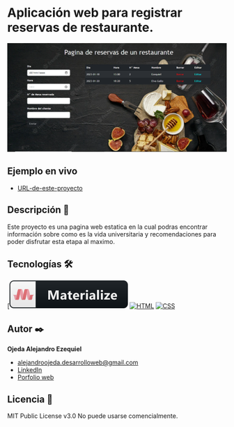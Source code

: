 # Aplicación web para registrar reservas de restaurante.
![Imagen del proyecto](https://github.com/OjedaAlejandro/app_registros-/blob/04f41afef47ef6598e07710a3470f58ae9cdb76f/app%20restaurante.png)

## Ejemplo en vivo
- [URL-de-este-proyecto](https://consejos-para-universitarios.web.app/)

## Descripción 📑
Este proyecto es una pagina web estatica en la cual podras encontrar información sobre como es la vida universitaria y recomendaciones para poder 
disfrutar esta etapa al maximo.

## Tecnologías 🛠
<!-- Iconos sacados de: https://github.com/hendrasob/badges/blob/master/README.md y https://github.com/alexandresanlim/Badges4-README.md-Profile -->
[![Materialize](https://github.com/OjedaAlejandro/ConsejosParaUniversitarios/blob/8430dfa73236b3954acb7dccc8df79f0df868ce0/assets/materialize.svg)
[![HTML](https://img.shields.io/badge/HTML5-E34F26?style=for-the-badge&logo=html5&logoColor=white)](https://es.wikipedia.org/wiki/HTML5)
[![CSS](https://img.shields.io/badge/CSS3-1572B6?style=for-the-badge&logo=css3&logoColor=white)](https://es.wikipedia.org/wiki/CSS)


## Autor ✒️
**Ojeda Alejandro Ezequiel**

* alejandroojeda.desarrolloweb@gmail.com
* [LinkedIn]()
* [Porfolio web](https://miportafolioweb-e0a04.web.app/)

  
## Licencia 📄
MIT Public License v3.0
No puede usarse comencialmente.

